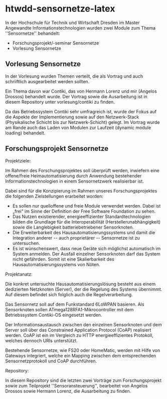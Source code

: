htwdd-sensornetze-latex
=======================

In der Hochschule für Technik und Wirtschaft Dresden im Master Angewandte
Informationstechnologien wurden zwei Module zum Thema ''Sensornetze'' behandelt:

- Forschungsprojekt/-seminar Sensornetze
- Vorlesung Sensornetze


Vorlesung Sensornetze
---------------------

In der Vorlesung wurden Themen verteilt, die als Vortrag und auch schriiftlich
ausgearbeitet werden sollten.

Ein Thema davon war Contiki, das von Hermann Lorenz und mir (Angelos Drossos)
behandelt wurde. Der Vortrag sowie die Ausarbeitung ist in diesem Repository
unter vorlesung/contiki zu finden.

Da das Betriebssystem Contiki sehr umfragreich ist, wurde der Fokus auf die
Aspekte der Implementierung sowie auf den Netzwerk-Stack (Physikalische Schicht
bis zur Netzwerk-Schicht) gelegt. Im Vortrag wurde am Rande auch das Laden von
Modulen zur Laufzeit (dynamic module loading) behandelt.


Forschungsprojekt Sensornetze
-----------------------------

Projektziele:

Im Rahmen des Forschungsprojektes soll
überprüft werden, inwiefern eine offene/freie Heimautomatisierung
durch Anwendung bestehender Informationstechnologien in
einem Sensornetzwerk realisierbar ist.

Dabei sind für die Konzipierung im Rahmen unseres
Forschungsprojektes die folgenden Zielstellungen erarbeitet
worden:

- Es sollen nur quelloffene und freie Module verwendet
  werden. Dabei ist „frei“ im Sinne der Definition der Free
  Software Foundation zu sehen.
- Das Nutzen existierender, energieeffizienter Standardtechnologien bilden
  die Grundlage für die Interoperabilität (Herstellerunabhängigkeit)
  sowie die Langlebigkeit batteriebetriebener Sensorknoten.
- Die Erweiterbarkeit des Hausautomatisierungssystems
  und damit die Integration anderer -- auch proprietärer
  -- Sensornetze ist zu untersuchen.
- Es ist wünschenswert, dass neue Geräte sich möglichst
  automatisch im System anmelden. Der Ausfall einzelner
  Sensorknoten darf das System nicht gefährden. Somit ist
  eine Skalierbarkeit des Hausautomatisierungssystems von
  Nöten.


Projektanatz:

Die konkret untersuchte Hausautomatisierungslösung besteht
aus einem dedizierten Netzknoten (Server), der die Regelung
des Systems übernimmt. Auf diesem befindet sich folglich
auch die Regelverarbeitung.

Das Sensornetz soll auf dem Funkstandard 6LoWPAN basieren.
Als Sensorknoten sollen ATmega128RFA1-Mikrocontroller
mit dem Betriebssystem Contiki-OS eingesetzt werden.

Der Informationsaustausch zwischen den einzelnen Sensorknoten
und dem Server soll über das Constrained Application
Protocol (CoAP) realisiert werden. CoAP ist ein im Vergleich
zu HTTP energieeffizientes Protokoll, welches dennoch URIs
unterstützt.

Bestehende Sensornetze, wie FS20 oder HomeMatic, werden
mit Hilfe von Gateways integriert, welche ein Mapping
zwischen dem entsprechenden Sensornetzprotokoll und CoAP
durchführen.


Repository:

In diesem Repository sind die letzten zwei Vorträge zum Forschungsprojekt
sowie zum Teilprojekt ''Sensoransteuerung'', bearbeitet von Angelos Drossos
sowie Hermann Lorenz, die Ausarbeitung zu finden.
